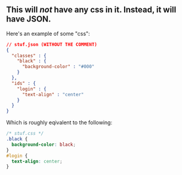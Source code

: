 ## This will *not* have any css in it. Instead, it will have JSON.

Here's an example of some "css":
```json
// stuf.json (WITHOUT THE COMMENT)
{
  "classes" : {
    "black" : {
      "background-color" : "#000"
    }
  },
  "ids" : {
    "login" : {
      "text-align" : "center"
    }
  }
}
```
Which is roughly eqivalent to the following:
```css
/* stuf.css */
.black {
  background-color: black;
}
#login { 
  text-align: center;
}
```
